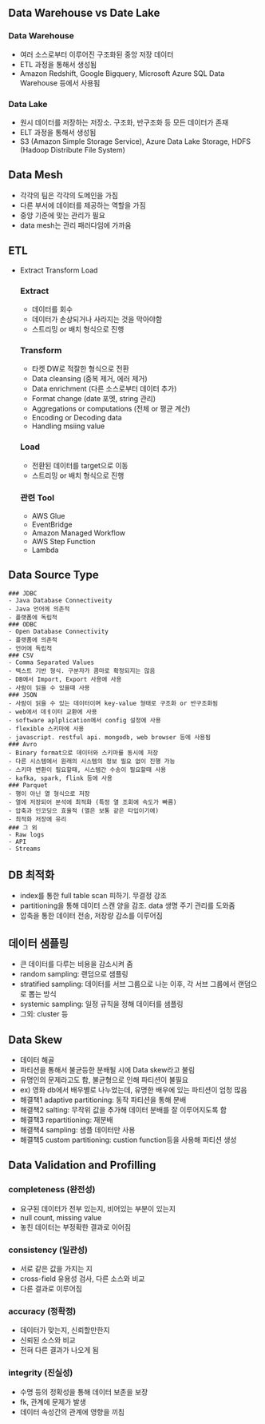 ## Data Warehouse vs Date Lake
### Data Warehouse
- 여러 소스로부터 이루어진 구조화된 중앙 저장 데이터
- ETL 과정을 통해서 생성됨
- Amazon Redshift, Google Bigquery, Microsoft Azure SQL Data Warehouse 등에서 사용됨

### Data Lake
- 원시 데이터를 저장하는 저장소. 구조화, 반구조화 등 모든 데이터가 존재
- ELT 과정을 통해서 생성됨
- S3 (Amazon Simple Storage Service), Azure Data Lake Storage, HDFS (Hadoop Distribute File System)

## Data Mesh
- 각각의 팀은 각각의 도메인을 가짐
- 다른 부서에 데이터를 제공하는 역할을 가짐
- 중앙 기준에 맞는 관리가 필요
- data mesh는 관리 패러다임에 가까움

## ETL
- Extract Transform Load
    ### Extract
    - 데이터를 회수
    - 데이터가 손상되거나 사라지는 것을 막아야함
    - 스트리밍 or 배치 형식으로 진행
    ### Transform
    - 타켓 DW로 적잘한 형식으로 전환
    - Data cleansing (중복 제거, 에러 제거)
    - Data enrichment (다른 소스로부터 데이터 추가)
    - Format change (date 포멧, string 관리)
    - Aggregations or computations (전체 or 평균 계산)
    - Encoding or Decoding data
    - Handling msiing value
    ### Load
    - 전환된 데이터를 target으로 이동
    - 스트리밍 or 배치 형식으로 진행
    ### 관련 Tool
    - AWS Glue
    - EventBridge
    - Amazon Managed Workflow
    - AWS Step Function
    - Lambda

## Data Source Type
    ### JDBC
    - Java Database Connectiveity
    - Java 언어에 의존적
    - 플랫폼에 독립적
    ### ODBC
    - Open Database Connectivity
    - 플랫폼에 의존적
    - 언어에 독립적
    ### CSV
    - Comma Separated Values
    - 텍스트 기반 형식. 구분자가 콤마로 확정되지는 않음
    - DB에서 Import, Export 사용에 사용
    - 사람이 읽을 수 있을때 사용
    ### JSON
    - 사람이 읽을 수 있는 데이터이며 key-value 형태로 구조화 or 반구조화됨
    - web에서 데ㅔ이터 교환에 사용
    - software aplplication에서 config 설정에 사용
    - flexible 스키마에 사용
    - javascript. restful api. mongodb, web browser 등에 사용됨
    ### Avro
    - Binary format으로 데이터와 스키마를 동시에 저장
    - 다른 시스템에서 원래의 시스템의 정보 필요 없이 진행 가능
    - 스키마 변환이 필요할때, 시스템간 수송이 필요할때 사용
    - kafka, spark, flink 등에 사용
    ### Parquet
    - 행이 아닌 열 형식으로 저장
    - 열에 저장되어 분석에 최적화 (특정 열 조회에 속도가 빠름) 
    - 압축과 인코딩으 효울적 (열은 보통 같은 타입이기에)
    - 최적화 저장에 유리
    ### 그 외
    - Raw logs
    - API
    - Streams

## DB 최적화
- index를 통한 full table scan 피하기. 무결정 강조
- partitioning을 통해 데이터 스캔 양을 감조. data 생명 주기 관리를 도와줌
- 압축을 통한 데이터 전송, 저장량 감소를 이루어짐

## 데이터 샘플링
- 큰 데이터를 다루는 비용을 감소시켜 줌
- random sampling: 랜덤으로 샘플링
- stratified sampling: 데이터를 서브 그룹으로 나눈 이후, 각 서브 그룹에서 랜덤으로 뽑는 방식
- systemic sampling: 일정 규칙을 정해 데이터를 샘플링
- 그외: cluster 등

## Data Skew
- 데이터 해골
- 파티션을 통해서 불균등한 분배될 시에 Data skew라고 불림
- 유명인의 문제라고도 함, 불균형으로 인해 파티션이 불필요
- ex) 영화 db에서 배우별로 나누었는데, 유명한 배우에 있는 파티션이 엄청 많음
- 해결책1 adaptive partitioning: 동작 파티션을 통해 분배
- 해결책2 salting: 무작위 값을 추가해 데이터 분배를 잘 이루어지도록 함
- 해결책3 repartitioning: 재분배
- 해결책4 sampling: 샘플 데이터만 사용
- 해결책5 custom partitioning: custion function등을 사용해 파티션 생성

## Data Validation and Profilling
### completeness (완전성)
- 요구된 데이터가 전부 있는지, 비어있는 부분이 있는지
- null count, missing value
- 놓친 데이터는 부정확한 결과로 이어짐
### consistency (일관성)
- 서로 같은 값을 가지는 지
- cross-field 유용성 검사, 다른 소스와 비교
- 다른 결과로 이루어짐
### accuracy (정확정)
- 데이터가 맞는지, 신뢰할만한지
- 신뢰된 소스와 비교
- 전혀 다른 결과가 나오게 됨
### integrity (진실성)
- 수명 등의 정확성을 통해 데이터 보존을 보장
- fk, 관계에 문제가 발생
- 데이터 속성간의 관계에 영향을 끼침

